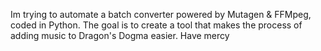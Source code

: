 Im trying to automate a batch converter powered by Mutagen & FFMpeg, coded in Python. The goal is to create a tool that makes the process of adding music to Dragon's Dogma easier. Have mercy
